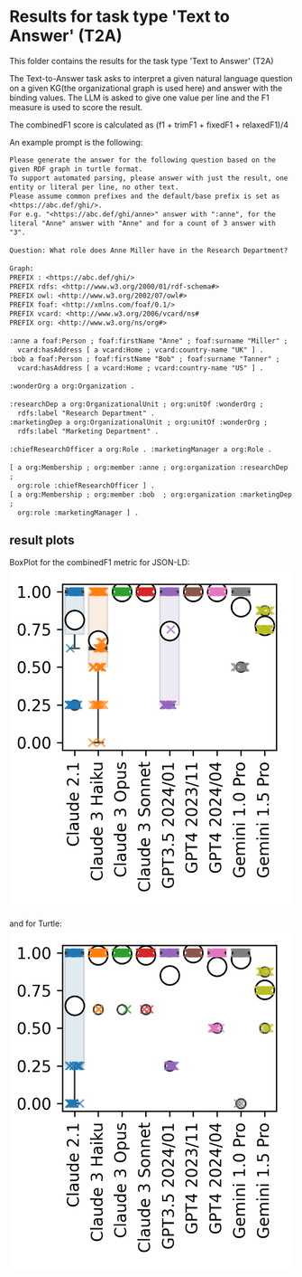 # Results for task type 'Text to Answer' (T2A)

This folder contains the results for the task type 'Text to Answer' (T2A)

The Text-to-Answer task asks to interpret a given natural language question on a given KG(the organizational graph is used here) and answer with the binding values.
The LLM is asked to give one value per line and the F1 measure is used to score the result.

The combinedF1 score is calculated as (f1 + trimF1 + fixedF1 + relaxedF1)/4

An example prompt is the following:

    Please generate the answer for the following question based on the given RDF graph in turtle format.
    To support automated parsing, please answer with just the result, one entity or literal per line, no other text.
    Please assume common prefixes and the default/base prefix is set as <https://abc.def/ghi/>.
    For e.g. "<https://abc.def/ghi/anne>" answer with ":anne", for the literal "Anne" answer with "Anne" and for a count of 3 answer with "3".
    
    Question: What role does Anne Miller have in the Research Department?
    
    Graph:
    PREFIX : <https://abc.def/ghi/>
    PREFIX rdfs: <http://www.w3.org/2000/01/rdf-schema#>
    PREFIX owl: <http://www.w3.org/2002/07/owl#>
    PREFIX foaf: <http://xmlns.com/foaf/0.1/>
    PREFIX vcard: <http://www.w3.org/2006/vcard/ns#
    PREFIX org: <http://www.w3.org/ns/org#>
    
    :anne a foaf:Person ; foaf:firstName "Anne" ; foaf:surname "Miller" ;
      vcard:hasAddress [ a vcard:Home ; vcard:country-name "UK" ] .
    :bob a foaf:Person ; foaf:firstName "Bob" ; foaf:surname "Tanner" ;
      vcard:hasAddress [ a vcard:Home ; vcard:country-name "US" ] .
      
    :wonderOrg a org:Organization .
    
    :researchDep a org:OrganizationalUnit ; org:unitOf :wonderOrg ;
      rdfs:label "Research Department" .
    :marketingDep a org:OrganizationalUnit ; org:unitOf :wonderOrg ;
      rdfs:label "Marketing Department" .
      
    :chiefResearchOfficer a org:Role . :marketingManager a org:Role .
    
    [ a org:Membership ; org:member :anne ; org:organization :researchDep ;
      org:role :chiefResearchOfficer ] .
    [ a org:Membership ; org:member :bob  ; org:organization :marketingDep ;
      org:role :marketingManager ] .

## result plots
BoxPlot for the combinedF1 metric for JSON-LD:
![sparql6-boxplots__Text2AnswerListOrgaJsonld_combinedF1](sparql6-boxplots__Text2AnswerListOrgaJsonld_combinedF1.png)

and for Turtle:
![sparql6-boxplots__Text2AnswerListOrgaTurtle_combinedF1](sparql6-boxplots__Text2AnswerListOrgaTurtle_combinedF1.png)